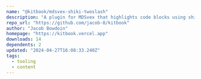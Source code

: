 ```yaml
---
name: "@kitbook/mdsvex-shiki-twoslash"
description: "A plugin for MDSvex that highlights code blocks using shiki-twoslash"
repo_url: "https://github.com/jacob-8/kitbook"
author: "Jacob Bowdoin"
homepage: "https://kitbook.vercel.app"
downloads: 14
dependents: 2
updated: "2024-04-27T16:08:33.240Z"
tags: 
  - tooling
  - content
---
```

